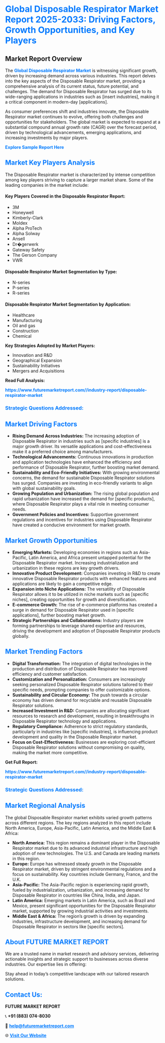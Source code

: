 <h1 style="color: #007BFF;">Global Disposable Respirator Market Report 2025-2033: Driving Factors, Growth Opportunities, and Key Players</h1>

<section id="overview">
<h2>Market Report Overview</h2>
<p>The <a href="https://www.futuremarketreport.com//industry-report/disposable-respirator-market" style="color: #007BFF; text-decoration: none;"><strong>Global Disposable Respirator Market</strong></a> is witnessing significant growth, driven by increasing demand across various industries. This report delves into the key aspects of the Disposable Respirator market, providing a comprehensive analysis of its current status, future potential, and challenges. The demand for Disposable Respirator has surged due to its wide-ranging applications in industries such as [insert industries], making it a critical component in modern-day [applications].</p>
<p>As consumer preferences shift and industries innovate, the Disposable Respirator market continues to evolve, offering both challenges and opportunities for stakeholders. The global market is expected to expand at a substantial compound annual growth rate (CAGR) over the forecast period, driven by technological advancements, emerging applications, and increasing investments by major players.</p>
</section>

<section id="overview">
<p><a href="https://www.futuremarketreport.com//request-sample/reportId=56793" style="color: #007BFF; text-decoration: none;"><strong>Explore Sample Report Here</strong></a></p>
</section>

<section id="key-players">
<h2 style="color: #007BFF;">Market Key Players Analysis</h2>
<p>The Disposable Respirator market is characterized by intense competition among key players striving to capture a larger market share. Some of the leading companies in the market include:</p>
<h4>Key Players Covered in the Disposable Respirator Report:</h4>
<ul><li>3M</li><li>Honeywell</li><li>Kimberly-Clark</li><li>Moldex</li><li>Alpha ProTech</li><li>Alpha Solway</li><li>Ansell</li><li>Dr�gerwerk</li><li>Gateway Safety</li><li>The Gerson Company</li><li>VWR</li></ul>
<h4>Disposable Respirator Market Segmentation by Type:</h4>
<ul><li>N-series</li><li>P-series</li><li>R-series</li></ul>

<h4>Disposable Respirator Market Segmentation by Application:</h4>
<ul><li>Healthcare</li><li>Manufacturing</li><li>Oil and gas</li><li>Construction</li><li>Chemical</li></ul>
<p><strong>Key Strategies Adopted by Market Players:</strong></p>
<ul>
<li>Innovation and R&D</li>
<li>Geographical Expansion</li>
<li>Sustainability Initiatives</li>
<li>Mergers and Acquisitions</li>
</ul>
</section>

<section>
<p><strong>Read Full Analysis: </strong></p><a href="https://www.futuremarketreport.com//industry-report/disposable-respirator-market" style="color: #007BFF; text-decoration: none;"><strong>https://www.futuremarketreport.com//industry-report/disposable-respirator-market</strong></a>
<h3 style="color: #007BFF;">Strategic Questions Addressed:</h3>
</section>

<section id="driving-factors">
<h2 style="color: #007BFF;">Market Driving Factors</h2>
<ul>
<li><strong>Rising Demand Across Industries:</strong> The increasing adoption of Disposable Respirator in industries such as [specific industries] is a major growth driver. Its versatile applications and cost-effectiveness make it a preferred choice among manufacturers.</li>
<li><strong>Technological Advancements:</strong> Continuous innovations in production and application technologies have enhanced the efficiency and performance of Disposable Respirator, further boosting market demand.</li>
<li><strong>Sustainability and Eco-Friendly Initiatives:</strong> With growing environmental concerns, the demand for sustainable Disposable Respirator solutions has surged. Companies are investing in eco-friendly variants to align with global sustainability goals.</li>
<li><strong>Growing Population and Urbanization:</strong> The rising global population and rapid urbanization have increased the demand for [specific products], where Disposable Respirator plays a vital role in meeting consumer needs.</li>
<li><strong>Government Policies and Incentives:</strong> Supportive government regulations and incentives for industries using Disposable Respirator have created a conducive environment for market growth.</li>
</ul>
</section>

<section id="growth-opportunities">
<h2 style="color: #007BFF;">Market Growth Opportunities</h2>
<ul>
<li><strong>Emerging Markets:</strong> Developing economies in regions such as Asia-Pacific, Latin America, and Africa present untapped potential for the Disposable Respirator market. Increasing industrialization and urbanization in these regions are key growth drivers.</li>
<li><strong>Innovative Product Development:</strong> Companies investing in R&D to create innovative Disposable Respirator products with enhanced features and applications are likely to gain a competitive edge.</li>
<li><strong>Expansion into Niche Applications:</strong> The versatility of Disposable Respirator allows it to be utilized in niche markets such as [specific niches], creating opportunities for growth and diversification.</li>
<li><strong>E-commerce Growth:</strong> The rise of e-commerce platforms has created a surge in demand for Disposable Respirator used in [specific applications], further boosting market growth.</li>
<li><strong>Strategic Partnerships and Collaborations:</strong> Industry players are forming partnerships to leverage shared expertise and resources, driving the development and adoption of Disposable Respirator products globally.</li>
</ul>
</section>

<section id="trending-factors">
<h2 style="color: #007BFF;">Market Trending Factors</h2>
<ul>
<li><strong>Digital Transformation:</strong> The integration of digital technologies in the production and distribution of Disposable Respirator has improved efficiency and customer satisfaction.</li>
<li><strong>Customization and Personalization:</strong> Consumers are increasingly seeking personalized Disposable Respirator solutions tailored to their specific needs, prompting companies to offer customizable options.</li>
<li><strong>Sustainability and Circular Economy:</strong> The push towards a circular economy has driven demand for recyclable and reusable Disposable Respirator solutions.</li>
<li><strong>Increased Investment in R&D:</strong> Companies are allocating significant resources to research and development, resulting in breakthroughs in Disposable Respirator technology and applications.</li>
<li><strong>Regulatory Compliance:</strong> Adherence to strict regulatory standards, particularly in industries like [specific industries], is influencing product development and quality in the Disposable Respirator market.</li>
<li><strong>Focus on Cost-Effectiveness:</strong> Businesses are exploring cost-efficient Disposable Respirator solutions without compromising on quality, making the market more competitive.</li>
</ul>
</section>

<section>
<p><strong>Get Full Report: </strong></p><a href="https://www.futuremarketreport.com//industry-report/disposable-respirator-market" style="color: #007BFF; text-decoration: none;"><strong>https://www.futuremarketreport.com//industry-report/disposable-respirator-market</strong></a>
<h3 style="color: #007BFF;">Strategic Questions Addressed:</h3>
</section>


<section id="regional-analysis">
<h2 style="color: #007BFF;">Market Regional Analysis</h2>
<p>The global Disposable Respirator market exhibits varied growth patterns across different regions. The key regions analyzed in this report include North America, Europe, Asia-Pacific, Latin America, and the Middle East & Africa:</p>
<ul>
<li><strong>North America:</strong> This region remains a dominant player in the Disposable Respirator market due to its advanced industrial infrastructure and high adoption of new technologies. The U.S. and Canada are leading markets in this region.</li>
<li><strong>Europe:</strong> Europe has witnessed steady growth in the Disposable Respirator market, driven by stringent environmental regulations and a focus on sustainability. Key countries include Germany, France, and the U.K.</li>
<li><strong>Asia-Pacific:</strong> The Asia-Pacific region is experiencing rapid growth, fueled by industrialization, urbanization, and increasing demand for Disposable Respirator in countries like China, India, and Japan.</li>
<li><strong>Latin America:</strong> Emerging markets in Latin America, such as Brazil and Mexico, present significant opportunities for the Disposable Respirator market, supported by growing industrial activities and investments.</li>
<li><strong>Middle East & Africa:</strong> The region’s growth is driven by expanding industries, infrastructure development, and increasing demand for Disposable Respirator in sectors like [specific sectors].</li>
</ul>
</section>

<footer>
<h2 style="color: #007BFF;">About FUTURE MARKET REPORT</h2>
<p>We are a trusted name in market research and advisory services, delivering actionable insights and strategic support to businesses across diverse industries. Our expertise lies in offering:</p>

<p>Stay ahead in today’s competitive landscape with our tailored research solutions.</p>

<h2 style="color: #007BFF;">Contact Us:</h2>
<p><strong>FUTURE MARKET REPORT</strong></p>
<p>📞 <strong>+91 (883) 074-8030</strong></p>
<p>📧 <strong><a href="mailto:help@futuremarketreport.com" style="color: #007BFF;">help@futuremarketreport.com</a></strong></p>
<p>🌐 <strong><a href="https://www.futuremarketreport.com/" style="color: #007BFF;">Visit Our Website</a></strong></p>
</footer>